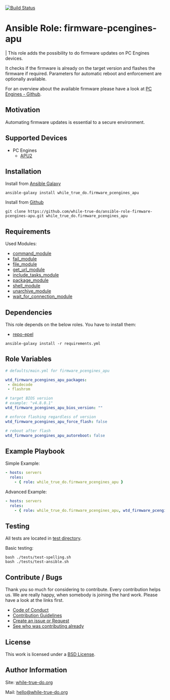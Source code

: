 [![Build Status](https://travis-ci.org/while-true-do/ansible-role-firmware-pcengines-apu.svg?branch=master)](https://travis-ci.org/while-true-do/ansible-role-firmware-pcengines-apu)

# Ansible Role: firmware-pcengines-apu
| This role adds the possibility to do firmware updates on PC Engines devices.

It checks if the firmware is already on the target version and flashes the firmware if required.
Parameters for automatic reboot and enforcement are optionally available.

For an overview about the available firmware please have a look at [PC Engines - Github](https://pcengines.github.io/).

## Motivation

Automating firmware updates is essential to a secure environment.

## Supported Devices

- PC Engines
  - [APU2](https://pcengines.ch/apu2.htm)

## Installation

Install from [Ansible Galaxy](https://galaxy.ansible.com/while_true_do/firmware_pcengines_apu)

```
ansible-galaxy install while_true_do.firmware_pcengines_apu
```

Install from [Github](https://github.com/while-true-do/ansible-role-firmware-pcengines-apu)

```
git clone https://github.com/while-true-do/ansible-role-firmware-pcengines-apu.git while_true_do.firmware_pcengines_apu
```

## Requirements

Used Modules:

-   [command_module](https://docs.ansible.com/ansible/latest/modules/command_module.html)
-   [fail_module](https://docs.ansible.com/ansible/latest/modules/fail_module.html)
-   [file_module](https://docs.ansible.com/ansible/latest/modules/file_module.html)
-   [get_url_module](https://docs.ansible.com/ansible/latest/modules/get_url_module.html)
-   [include_tasks_module](https://docs.ansible.com/ansible/latest/modules/include_tasks_module.html)
-   [package_module](https://docs.ansible.com/ansible/latest/modules/package_module.html)
-   [shell_module](https://docs.ansible.com/ansible/latest/modules/shell_module.html)
-   [unarchive_module](https://docs.ansible.com/ansible/latest/modules/unarchive_module.html)
-   [wait_for_connection_module](https://docs.ansible.com/ansible/latest/modules/wait_for_connection_module.html)

## Dependencies

This role depends on the below roles. You have to install them:

-   [repo-epel](https://github.com/while-true-do/ansible-role-repo-epel)

```
ansible-galaxy install -r requirements.yml
```

## Role Variables

```yaml
# defaults/main.yml for firmware_pcengines_apu

wtd_firmware_pcengines_apu_packages:
 - dmidecode
 - flashrom

# target BIOS version
# example: "v4.8.0.1"
wtd_firmware_pcengines_apu_bios_version: ""

# enforce flashing regardless of version
wtd_firmware_pcengines_apu_force_flash: false

# reboot after flash
wtd_firmware_pcengines_apu_autoreboot: false
```

## Example Playbook

Simple Example:

```yaml
- hosts: servers
  roles:
    - { role: while_true_do.firmware_pcengines_apu }
```

Advanced Example:

```yaml
- hosts: servers
  roles:
    - { role: while_true_do.firmware_pcengines_apu, wtd_firmware_pcengines_apu_autoreboot: true, wtd_firmware_pcengines_apu_force_flash: true }
```

## Testing

All tests are located in [test directory](./tests/).

Basic testing:

```
bash ./tests/test-spelling.sh
bash ./tests/test-ansible.sh
```

## Contribute / Bugs

Thank you so much for considering to contribute. Every contribution helps us.
We are really happy, when somebody is joining the hard work. Please have a look
at the links first.

-   [Code of Conduct](./docs/CODE_OF_CONDUCT.md)
-   [Contribution Guidelines](./docs/CONTRIBUTING.md)
-   [Create an issue or Request](https://github.com/while-true-do/ansible-role-pcengines-apu-firmware/issues)
-   [See who was contributing already](https://github.com/while-true-do/ansible-role-pcengines-apu-firmware/graphs/contributors)

## License

This work is licensed under a [BSD License](https://opensource.org/licenses/BSD-3-Clause).

## Author Information

Site: [while-true-do.org](https://while-true-do.org)

Mail: [hello@while-true-do.org](mailto:hello@while-true-do.org)
